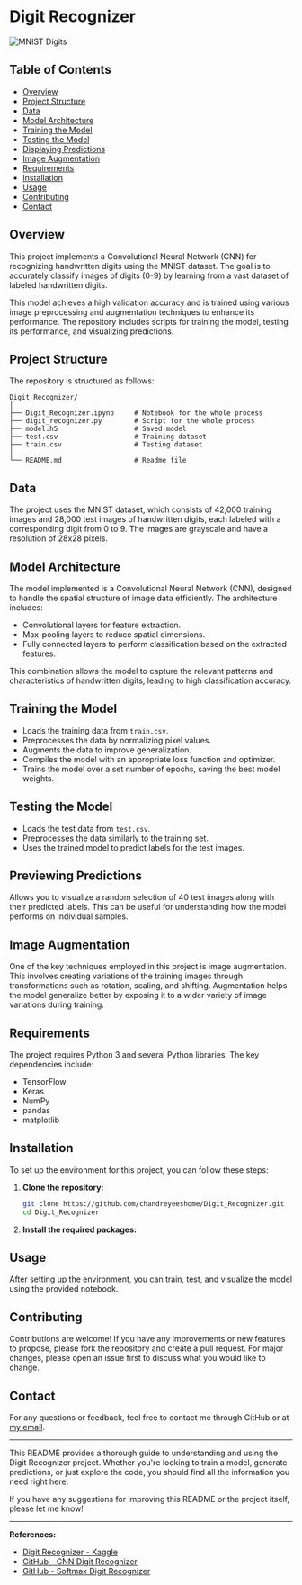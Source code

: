 # Digit Recognizer

![MNIST Digits](https://upload.wikimedia.org/wikipedia/commons/2/27/MnistExamples.png)

## Table of Contents
- [Overview](#overview)
- [Project Structure](#project-structure)
- [Data](#data)
- [Model Architecture](#model-architecture)
- [Training the Model](#training-the-model)
- [Testing the Model](#testing-the-model)
- [Displaying Predictions](#displaying-predictions)
- [Image Augmentation](#image-augmentation)
- [Requirements](#requirements)
- [Installation](#installation)
- [Usage](#usage)
- [Contributing](#contributing)
- [Contact](#contact)

## Overview

This project implements a Convolutional Neural Network (CNN) for recognizing handwritten digits using the MNIST dataset. The goal is to accurately classify images of digits (0-9) by learning from a vast dataset of labeled handwritten digits.

This model achieves a high validation accuracy and is trained using various image preprocessing and augmentation techniques to enhance its performance. The repository includes scripts for training the model, testing its performance, and visualizing predictions.

## Project Structure

The repository is structured as follows:

```
Digit_Recognizer/
│
├── Digit_Recognizer.ipynb     # Notebook for the whole process
├── digit_recognizer.py        # Script for the whole process
├── model.h5                   # Saved model
├── test.csv                   # Training dataset
├── train.csv                  # Testing dataset
│
└── README.md                  # Readme file
```

## Data

The project uses the MNIST dataset, which consists of 42,000 training images and 28,000 test images of handwritten digits, each labeled with a corresponding digit from 0 to 9. The images are grayscale and have a resolution of 28x28 pixels.

## Model Architecture

The model implemented is a Convolutional Neural Network (CNN), designed to handle the spatial structure of image data efficiently. The architecture includes:

- Convolutional layers for feature extraction.
- Max-pooling layers to reduce spatial dimensions.
- Fully connected layers to perform classification based on the extracted features.

This combination allows the model to capture the relevant patterns and characteristics of handwritten digits, leading to high classification accuracy.

## Training the Model

- Loads the training data from `train.csv`.
- Preprocesses the data by normalizing pixel values.
- Augments the data to improve generalization.
- Compiles the model with an appropriate loss function and optimizer.
- Trains the model over a set number of epochs, saving the best model weights.

## Testing the Model

- Loads the test data from `test.csv`.
- Preprocesses the data similarly to the training set.
- Uses the trained model to predict labels for the test images.

## Previewing Predictions

 Allows you to visualize a random selection of 40 test images along with their predicted labels. This can be useful for understanding how the model performs on individual samples.

## Image Augmentation

One of the key techniques employed in this project is image augmentation. This involves creating variations of the training images through transformations such as rotation, scaling, and shifting. Augmentation helps the model generalize better by exposing it to a wider variety of image variations during training.

## Requirements

The project requires Python 3 and several Python libraries. The key dependencies include:

- TensorFlow
- Keras
- NumPy
- pandas
- matplotlib

## Installation

To set up the environment for this project, you can follow these steps:

1. **Clone the repository:**

   ```bash
   git clone https://github.com/chandreyeeshome/Digit_Recognizer.git
   cd Digit_Recognizer
   ```

2. **Install the required packages:**

## Usage

After setting up the environment, you can train, test, and visualize the model using the provided notebook. 

## Contributing

Contributions are welcome! If you have any improvements or new features to propose, please fork the repository and create a pull request. For major changes, please open an issue first to discuss what you would like to change.

## Contact

For any questions or feedback, feel free to contact me through GitHub or at [my email](mailto:chandreyeeshome04@gmail.com).

---

This README provides a thorough guide to understanding and using the Digit Recognizer project. Whether you're looking to train a model, generate predictions, or just explore the code, you should find all the information you need right here.

If you have any suggestions for improving this README or the project itself, please let me know!

---

**References:**
- [Digit Recognizer - Kaggle](https://www.kaggle.com/c/digit-recognizer)
- [GitHub - CNN Digit Recognizer](https://github.com/andikarachman/CNN-Digit-Recognizer)
- [GitHub - Softmax Digit Recognizer](https://github.com/akshaybahadur21/Digit-Recognizer)

